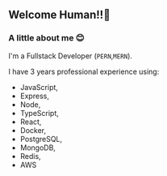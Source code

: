 ## Welcome Human!!👋

### A little about me 😊
I'm a Fullstack Developer (`PERN`,`MERN`). 

I have 3 years professional experience using: 
  - JavaScript,
  - Express,
  - Node,
  - TypeScript,
  - React,
  - Docker,
  - PostgreSQL,
  - MongoDB,
  - Redis,
  - AWS


<!--
**tdogubo/tdogubo** is a ✨ _special_ ✨ repository because its `README.md` (this file) appears on your GitHub profile.

Here are some ideas to get you started:

- 🔭 I’m currently working on ...
- 🌱 I’m currently learning ...
- 👯 I’m looking to collaborate on ...
- 🤔 I’m looking for help with ...
- 💬 Ask me about ...
- 📫 How to reach me: ...
- 😄 Pronouns: ...
- ⚡ Fun fact: ...
-->
